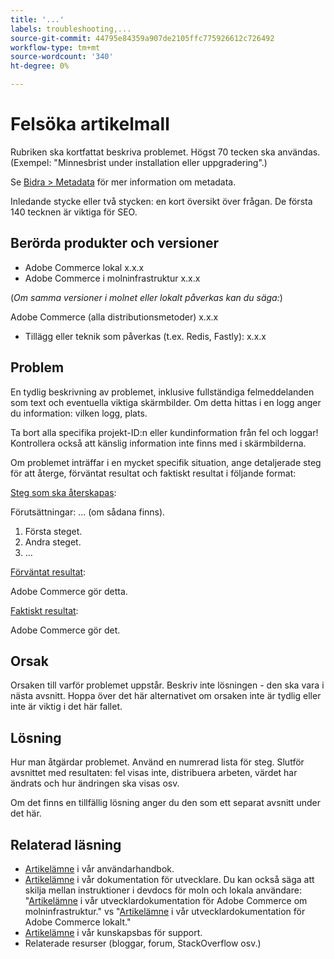 ```yaml
---
title: '...'
labels: troubleshooting,...
source-git-commit: 44795e84359a907de2105ffc775926612c726492
workflow-type: tm+mt
source-wordcount: '340'
ht-degree: 0%

---
```



# Felsöka artikelmall

Rubriken ska kortfattat beskriva problemet. Högst 70 tecken ska användas.<br/>
(Exempel: &quot;Minnesbrist under installation eller uppgradering&quot;.)

Se [Bidra > Metadata](../../CONTRIBUTING.md#metadata) för mer information om metadata.

Inledande stycke eller två stycken: en kort översikt över frågan. De första 140 tecknen är viktiga för SEO.

## Berörda produkter och versioner

* Adobe Commerce lokal x.x.x
* Adobe Commerce i molninfrastruktur x.x.x

(*Om samma versioner i molnet eller lokalt påverkas kan du säga:*)

Adobe Commerce (alla distributionsmetoder) x.x.x

* Tillägg eller teknik som påverkas (t.ex. Redis, Fastly): x.x.x

## Problem

En tydlig beskrivning av problemet, inklusive fullständiga felmeddelanden som text och eventuella viktiga skärmbilder.
Om detta hittas i en logg anger du information: vilken logg, plats.

Ta bort alla specifika projekt-ID:n eller kundinformation från fel och loggar! Kontrollera också att känslig information inte finns med i skärmbilderna.

Om problemet inträffar i en mycket specifik situation, ange detaljerade steg för att återge, förväntat resultat och faktiskt resultat i följande format:

<u>Steg som ska återskapas</u>:

Förutsättningar: ... (om sådana finns).

1. Första steget.
1. Andra steget.
1. ...

<u>Förväntat resultat</u>:

Adobe Commerce gör detta.

<u>Faktiskt resultat</u>:

Adobe Commerce gör det.

## Orsak

Orsaken till varför problemet uppstår. Beskriv inte lösningen - den ska vara i nästa avsnitt. Hoppa över det här alternativet om orsaken inte är tydlig eller inte är viktig i det här fallet.

## Lösning

Hur man åtgärdar problemet. Använd en numrerad lista för steg.
Slutför avsnittet med resultaten: fel visas inte, distribuera arbeten, värdet har ändrats och hur ändringen ska visas osv.

Om det finns en tillfällig lösning anger du den som ett separat avsnitt under det här.

## Relaterad läsning

* [Artikelämne](https://docs.magento.com/user-guide/) i vår användarhandbok.
* [Artikelämne](https://devdocs.magento.com) i vår dokumentation för utvecklare. Du kan också säga att skilja mellan instruktioner i devdocs för moln och lokala användare: &quot;[Artikelämne](https://devdocs.magento.com) i vår utvecklardokumentation för Adobe Commerce om molninfrastruktur.&quot; vs &quot;[Artikelämne](https://devdocs.magento.com) i vår utvecklardokumentation för Adobe Commerce lokalt.&quot;
* [Artikelämne](https://support.magento.com/hc/en-us) i vår kunskapsbas för support.
* Relaterade resurser (bloggar, forum, StackOverflow osv.)
